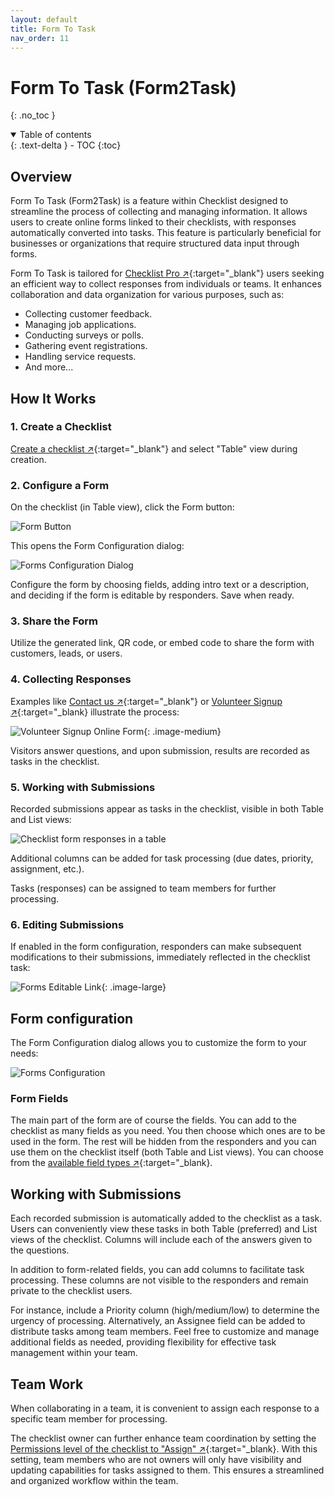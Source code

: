 ```yaml
---
layout: default
title: Form To Task
nav_order: 11
---
```


# Form To Task (Form2Task)

{: .no_toc }

<details open markdown="block">
  <summary>
    Table of contents
  </summary>
  {: .text-delta }
- TOC
{:toc}
</details>

## Overview

Form To Task (Form2Task) is a feature within Checklist designed to streamline the process of collecting and managing information. It allows users to create online forms linked to their checklists, with responses automatically converted into tasks. This feature is particularly beneficial for businesses or organizations that require structured data input through forms.

Form To Task is tailored for [Checklist Pro ↗](https://checklist.com/pricing "Checklist Pricing"){:target="\_blank"} users seeking an efficient way to collect responses from individuals or teams. It enhances collaboration and data organization for various purposes, such as:

- Collecting customer feedback.
- Managing job applications.
- Conducting surveys or polls.
- Gathering event registrations.
- Handling service requests.
- And more...

## How It Works

### 1. Create a Checklist

[Create a checklist ↗](/checklists/checklists/#creating-checklists){:target="\_blank"} and select "Table" view during creation.

### 2. Configure a Form

On the checklist (in Table view), click the Form button:

![Form Button](/assets/images/form-to-task/forms-button.png)

This opens the Form Configuration dialog:

![Forms Configuration Dialog](/assets/images/form-to-task/forms-configuration-dialog.png)

Configure the form by choosing fields, adding intro text or a description, and deciding if the form is editable by responders. Save when ready.

### 3. Share the Form

Utilize the generated link, QR code, or embed code to share the form with customers, leads, or users.

### 4. Collecting Responses

Examples like [Contact us ↗](https://checklist.com/forms/contact "Online Contact Us Form builder"){:target="\_blank"} or [Volunteer Signup ↗](https://checklist.com/forms/volunteer-signup "Online Volunteer Signup Form builder"){:target="\_blank} illustrate the process:

![Volunteer Signup Online Form](/assets/images/start/form-2-task-form.png){: .image-medium}

Visitors answer questions, and upon submission, results are recorded as tasks in the checklist.

### 5. Working with Submissions

Recorded submissions appear as tasks in the checklist, visible in both Table and List views:

![Checklist form responses in a table](/assets/images/start/form-2-task-table.png)

Additional columns can be added for task processing (due dates, priority, assignment, etc.).

Tasks (responses) can be assigned to team members for further processing.

### 6. Editing Submissions

If enabled in the form configuration, responders can make subsequent modifications to their submissions, immediately reflected in the checklist task:

![Forms Editable Link](/assets/images/form-to-task/forms-editable-link.png){: .image-large}

## Form configuration

The Form Configuration dialog allows you to customize the form to your needs:

![Forms Configuration](/assets/images/form-to-task/forms-configuration-full.png)

### Form Fields
The main part of the form are of course the fields. You can add to the checklist as many fields as you need. You then choose which ones are to be used in the form. The rest will be hidden from the responders and you can use them on the checklist itself (both Table and List views). You can choose from the [available field types ↗](/checklists/task-types/ "Form Field Types"){:target="\_blank}.

## Working with Submissions

Each recorded submission is automatically added to the checklist as a task. Users can conveniently view these tasks in both Table (preferred) and List views of the checklist. Columns will include each of the answers given to the questions. 

In addition to form-related fields, you can add columns to facilitate task processing. These columns are not visible to the responders and remain private to the checklist users. 

For instance, include a Priority column (high/medium/low) to determine the urgency of processing. Alternatively, an Assignee field can be added to distribute tasks among team members. Feel free to customize and manage additional fields as needed, providing flexibility for effective task management within your team.

## Team Work

When collaborating in a team, it is convenient to assign each response to a specific team member for processing. 

The checklist owner can further enhance team coordination by setting the [Permissions level of the checklist to "Assign" ↗](/checklists/checklist-members/#assign){:target="\_blank}. With this setting, team members who are not owners will only have visibility and updating capabilities for tasks assigned to them. This ensures a streamlined and organized workflow within the team.
